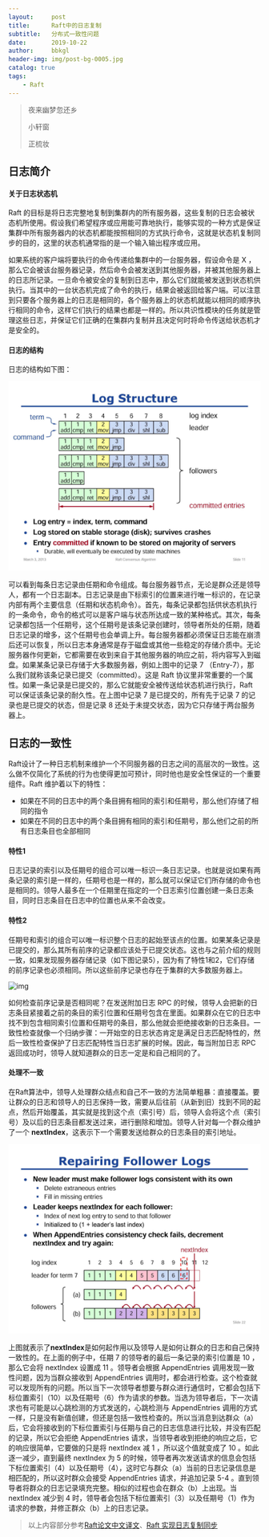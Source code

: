 ```yaml
---
layout:     post
title:      Raft中的日志复制
subtitle:   分布式一致性问题
date:       2019-10-22
author:     bbkgl
header-img: img/post-bg-0005.jpg
catalog: true
tags:
    - Raft
---
```


>夜来幽梦忽还乡
>
>小轩窗
>
>正梳妆

## 日志简介

#### 关于日志状态机

Raft 的目标是将日志完整地复制到集群内的所有服务器，这些复制的日志会被状态机所使用。假设我们希望程序或应用能可靠地执行，能够实现的一种方式是保证集群中所有服务器内的状态机都能按照相同的方式执行命令，这就是状态机复制同步的目的，这里的状态机通常指的是一个输入输出程序或应用。

如果系统的客户端将要执行的命令传递给集群中的一台服务器，假设命令是 X ，那么它会被该台服务器记录，然后命令会被发送到其他服务器，并被其他服务器上的日志所记录。一旦命令被安全的复制到日志中，那么它们就能被发送到状态机供执行。当其中的一台状态机完成了命令的执行，结果会被返回给客户端。可以注意到只要各个服务器上的日志是相同的，各个服务器上的状态机就能以相同的顺序执行相同的命令，这样它们执行的结果也都是一样的。所以共识性模块的任务就是管理这些日志，并保证它们正确的在集群内复制并且决定何时将命令传送给状态机才是安全的。

#### 日志的结构

日志的结构如下图：

![Hfc6e2d0e03fb4a1aab10cc0f3326a3e2s](https://raw.githubusercontent.com/bbkglpic/picpic/master/img/Hfc6e2d0e03fb4a1aab10cc0f3326a3e2s.jpg)

可以看到每条日志记录由任期和命令组成。每台服务器节点，无论是群众还是领导人，都有一个日志副本。日志记录是由下标索引的位置来进行唯一标识的，在记录内部有两个主要信息（任期和状态机命令）。首先，每条记录都包括供状态机执行的一条命令，命令的格式可以是客户端与状态所达成一致的某种格式。其次，每条记录都包括一个任期号，这个任期号是该条记录创建时，领导者所处的任期，随着日志记录的增多，这个任期号也会单调上升。每台服务器都必须保证日志能在崩溃后还可以恢复，所以日志本身通常是存于磁盘或其他一些稳定的存储介质中。无论服务器作何更新，它都需要在收到来自于其他服务器的响应之前，将内容写入到磁盘。如果某条记录已存储于大多数服务器，例如上图中的记录 7 （Entry-7），那么我们就称该条记录已提交（committed）。这是 Raft 协议里非常重要的一个属性。如果一条记录是已提交的，那么它就能安全被传送给状态机进行执行，Raft 可以保证该条记录的耐久性。在上图中记录 7 是已提交的，所有先于记录 7 的记录也是已提交的状态，但是记录 8 还处于未提交状态，因为它只存储于两台服务器上。

## 日志的一致性

 Raft设计了一种日志机制来维护一个不同服务器的日志之间的高层次的一致性。这么做不仅简化了系统的行为也使得更加可预计，同时他也是安全性保证的一个重要组件。Raft 维护着以下的特性：

- 如果在不同的日志中的两个条目拥有相同的索引和任期号，那么他们存储了相同的指令
- 如果在不同的日志中的两个条目拥有相同的索引和任期号，那么他们之前的所有日志条目也全部相同

#### 特性1

日志记录的索引以及任期号的组合可以唯一标识一条日志记录。也就是说如果有两条记录的索引是一样的，任期号也是一样的，那么就可以保证它们所存储的命令也是相同的。领导人最多在一个任期里在指定的一个日志索引位置创建一条日志条目，同时日志条目在日志中的位置也从来不会改变。

#### 特性2

任期号和索引的组合可以唯一标识整个日志的起始至该点的位置。如果某条记录是已提交的，那么其所有前序的记录都应该处于已提交状态。这也与之前介绍的规则一致，如果发现服务器存储记录（如下图记录5），因为有了特性1和2，它们存储的前序记录也必须相同。所以这些前序记录也存在于集群的大多数服务器上。

![img](https://puui.qpic.cn/fans_admin/0/3_467590157_1571827638155/0)

如何检查前序记录是否相同呢？在发送附加日志 RPC 的时候，领导人会把新的日志条目紧接着之前的条目的索引位置和任期号包含在里面。如果群众在它的日志中找不到包含相同索引位置和任期号的条目，那么他就会拒绝接收新的日志条目。一致性检查就像一个归纳步骤：一开始空的日志状态肯定是满足日志匹配特性的，然后一致性检查保护了日志匹配特性当日志扩展的时候。因此，每当附加日志 RPC 返回成功时，领导人就知道群众的日志一定是和自己相同的了。

#### 处理不一致

在Raft算法中，领导人处理群众结点和自己不一致的方法简单粗暴：直接覆盖。要让群众的日志和领导人的日志保持一致，需要从后往前（从新到旧）找到不同的起点，然后开始覆盖，其实就是找到这个点（索引号）后，领导人会将这个点（索引号）及以后的日志条目都发送过来，进行删除和增加。领导人针对每一个群众维护了一个 **nextIndex**，这表示下一个需要发送给群众的日志条目的索引地址。

![H39d1442802274e2195821a8e54ccef92f](https://raw.githubusercontent.com/bbkglpic/picpic/master/img/H39d1442802274e2195821a8e54ccef92f.jpg)

上图就表示了**nextIndex**是如何起作用以及领导人是如何让群众的日志和自己保持一致性的。在上面的例子中，任期 7 的领导者的最后一条记录的索引位置是 10 ，那么它会将 nextIndex 设置成 11 。领导者会根据 AppendEntries 调用发现一致性问题，因为当群众接收到 AppendEntries 调用时，都会进行检查。这个检查就可以发现所有的问题。所以当下一次领导者想要与群众进行通信时，它都会包括下标位置索引（10）以及任期号（6）作为请求的参数。当选为领导者后，下一次请求也有可能是以心跳检测的方式发送的，心跳检测与 AppendEntries 调用的方式一样，只是没有新值创建，但还是包括一致性检查的。所以当消息到达群众（a）后，它会将接收到的下标位置索引与任期与自己的日志信息进行比较，并没有匹配的记录，所以它会拒绝 AppendEntries 请求，当领导者收到拒绝的响应之后，它的响应很简单，它要做的只是将 nextIndex 减 1 ，所以这个值就变成了 10 。如此逐一减少，直到最终 nextIndex 为 5 的时候，领导者再次发送请求的信息会包括下标位置索引（4）以及任期号（4），这时它与群众（a）当前的日志记录信息是相匹配的，所以这时群众会接受 AppendEntries 请求，并追加记录 5-4 。直到领导者将群众的日志记录填充完整。相似的过程也会在群众（b）上出现。当 nextIndex 减少到 4 时，领导者会包括下标位置索引（3）以及任期号（1）作为请求的参数，并修正群众（b）上的日志记录。

> 以上内容部分参考[Raft论文中文译文](https://github.com/maemual/raft-zh_cn/blob/master/raft-zh_cn.md)、[Raft 实现日志复制同步](<https://www.cnblogs.com/richaaaard/p/6351705.html>)